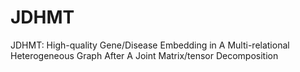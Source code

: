 # JDHMT
JDHMT: High-quality Gene/Disease Embedding in A Multi-relational Heterogeneous Graph After A Joint Matrix/tensor Decomposition

